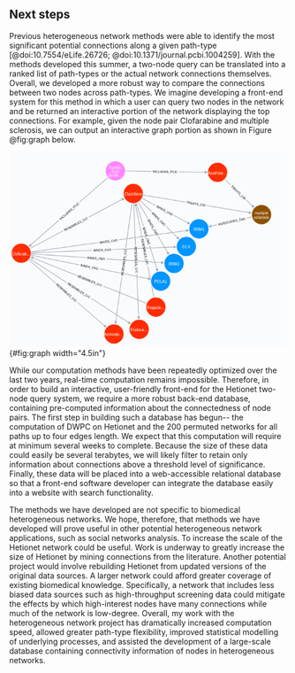 ## Next steps

Previous heterogeneous network methods were able to identify the most significant potential connections along a given path-type [@doi:10.7554/eLife.26726; @doi:10.1371/journal.pcbi.1004259].
With the methods developed this summer, a two-node query can be translated into a ranked list of path-types or the actual network connections themselves.
Overall, we developed a more robust way to compare the connections between two nodes across path-types.
We imagine developing a front-end system for this method in which a user can query two nodes in the network and be returned an interactive portion of the network displaying the top connections.
For example, given the node pair Clofarabine and multiple sclerosis, we can output an interactive graph portion as shown in Figure @fig:graph below.

![Example paths between Clofarabine and Multiple Sclerosis](images/graph.png){#fig:graph width="4.5in"}

While our computation methods have been repeatedly optimized over the last two years, real-time computation remains impossible.
Therefore, in order to build an interactive, user-friendly front-end for the Hetionet two-node query system, we require a more robust back-end database, containing pre-computed information about the connectedness of node pairs.
The first step in building such a database has begun-- the computation of DWPC on Hetionet and the 200 permuted networks for all paths up to four edges length.
We expect that this computation will require at minimum several weeks to complete.
Because the size of these data could easily be several terabytes, we will likely filter to retain only information about connections above a threshold level of significance.
Finally, these data will be placed into a web-accessible relational database so that a front-end software developer can integrate the database easily into a website with search functionality.

The methods we have developed are not specific to biomedical heterogeneous networks.
We hope, therefore, that methods we have developed will prove useful in other potential heterogeneous network applications, such as social networks analysis.
To increase the scale of the Hetionet network could be useful.
Work is underway to greatly increase the size of Hetionet by mining connections from the literature.
Another potential project would involve rebuilding Hetionet from updated versions of the original data sources.
A larger network could afford greater coverage of existing biomedical knowledge.
Specifically, a network that includes less biased data sources such as high-throughput screening data could mitigate the effects by which high-interest nodes have many connections while much of the network is low-degree.
Overall, my work with the heterogeneous network project has dramatically increased computation speed, allowed greater path-type flexibility, improved statistical modelling of underlying processes, and assisted the development of a large-scale database containing connectivity information of nodes in heterogeneous networks.